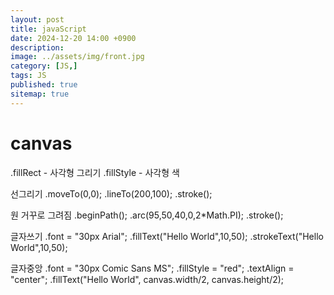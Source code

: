 ```yaml
---
layout: post
title: javaScript
date: 2024-12-20 14:00 +0900
description: 
image: ../assets/img/front.jpg
category: [JS,]
tags: JS
published: true
sitemap: true
---
```


# canvas

.fillRect - 사각형 그리기
.fillStyle - 사각형 색

선그리기
.moveTo(0,0);
.lineTo(200,100);
.stroke();

원 거꾸로 그려짐
.beginPath();
.arc(95,50,40,0,2*Math.PI);
.stroke();

글자쓰기
.font = "30px Arial";
.fillText("Hello World",10,50);
.strokeText("Hello World",10,50);

글자중앙
.font = "30px Comic Sans MS";
.fillStyle = "red";
.textAlign = "center";
.fillText("Hello World", canvas.width/2, canvas.height/2);